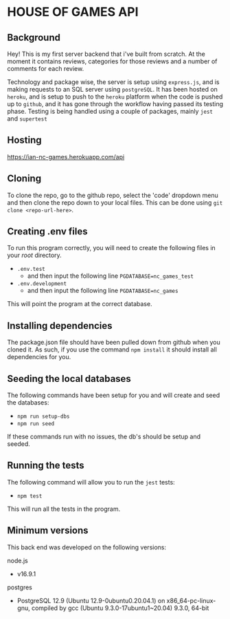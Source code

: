 # HOUSE OF GAMES API

## Background

Hey! This is my first server backend that i've built from scratch. At the moment it contains reviews, categories for those reviews and a number of comments for each review.

Technology and package wise, the server is setup using `express.js`, and is making requests to an SQL server using `postgreSQL`. It has been hosted on `heroku`, and is setup to push to the `heroku` platform when the code is pushed up to `github`, and it has gone through the workflow having passed its testing phase. Testing is being handled using a couple of packages, mainly `jest` and `supertest`

## Hosting

https://ian-nc-games.herokuapp.com/api

## Cloning

To clone the repo, go to the github repo, select the 'code' dropdown menu and then clone the repo down to your local files. This can be done using `git clone <repo-url-here>`.

## Creating .env files

To run this program correctly, you will need to create the following files in your _root_ directory.

- `.env.test`
  - and then input the following line `PGDATABASE=nc_games_test`
- `.env.development`
  - and then input the following line `PGDATABASE=nc_games`

This will point the program at the correct database.

## Installing dependencies

The package.json file should have been pulled down from github when you cloned it. As such, if you use the command `npm install` it should install all dependencies for you.

## Seeding the local databases

The following commands have been setup for you and will create and seed the databases:

- `npm run setup-dbs`
- `npm run seed`

If these commands run with no issues, the db's should be setup and seeded.

## Running the tests

The following command will allow you to run the `jest` tests:

- `npm test`

This will run all the tests in the program.

## Minimum versions

This back end was developed on the following versions:

node.js

- v16.9.1

postgres

- PostgreSQL 12.9 (Ubuntu 12.9-0ubuntu0.20.04.1) on x86_64-pc-linux-gnu, compiled by gcc (Ubuntu 9.3.0-17ubuntu1~20.04) 9.3.0, 64-bit
